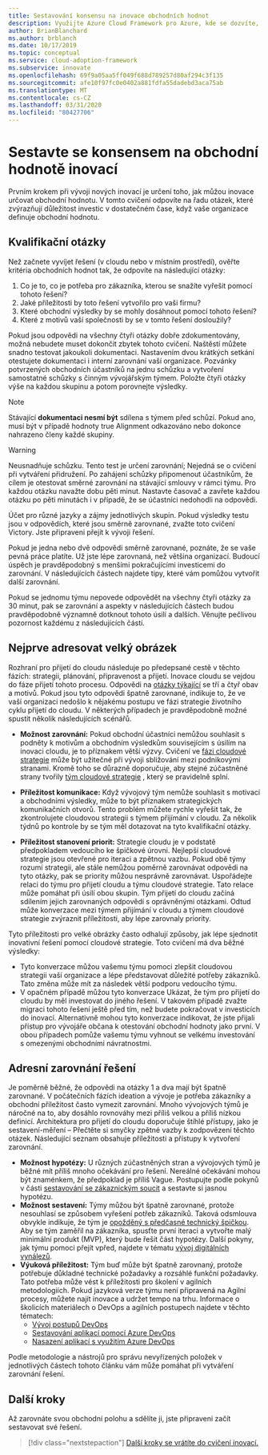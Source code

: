 ```yaml
---
title: Sestavování konsensu na inovace obchodních hodnot
description: Využijte Azure Cloud Framework pro Azure, kde se dozvíte, jak sestavovat shody s definicemi cloudových inovací v cloudu.
author: BrianBlanchard
ms.author: brblanch
ms.date: 10/17/2019
ms.topic: conceptual
ms.service: cloud-adoption-framework
ms.subservice: innovate
ms.openlocfilehash: 69f9a05aa5ff049f688d789257d80af294c3f135
ms.sourcegitcommit: afe10f97fc0e0402a881fdfa55dadebd3aca75ab
ms.translationtype: MT
ms.contentlocale: cs-CZ
ms.lasthandoff: 03/31/2020
ms.locfileid: "80427706"
---
```

# <a name="build-consensus-on-the-business-value-of-innovation"></a>Sestavte se konsensem na obchodní hodnotě inovací

Prvním krokem při vývoji nových inovací je určení toho, jak můžou inovace určovat obchodní hodnotu. V tomto cvičení odpovíte na řadu otázek, které zvýrazňují důležitost investic v dostatečném čase, když vaše organizace definuje obchodní hodnotu.

## <a name="qualifying-questions"></a>Kvalifikační otázky

Než začnete vyvíjet řešení (v cloudu nebo v místním prostředí), ověřte kritéria obchodních hodnot tak, že odpovíte na následující otázky:

1. Co je to, co je potřeba pro zákazníka, kterou se snažíte vyřešit pomocí tohoto řešení?
1. Jaké příležitosti by toto řešení vytvořilo pro vaši firmu?
1. Které obchodní výsledky by se mohly dosáhnout pomocí tohoto řešení?
1. Které z motivů vaší společnosti by se v tomto řešení dosloužily?

Pokud jsou odpovědi na všechny čtyři otázky dobře zdokumentovány, možná nebudete muset dokončit zbytek tohoto cvičení. Naštěstí můžete snadno testovat jakoukoli dokumentaci. Nastavením dvou krátkých setkání otestujete dokumentaci i interní zarovnání vaší organizace. Pozvánky potvrzených obchodních účastníků na jednu schůzku a vytvoření samostatné schůzky s činným vývojářským týmem. Položte čtyři otázky výše na každou skupinu a potom porovnejte výsledky.

> [!NOTE]
> Stávající **dokumentaci nesmí být** sdílena s týmem před schůzí. Pokud ano, musí být v případě hodnoty true Alignment odkazováno nebo dokonce nahrazeno členy každé skupiny.

<!-- -->

> [!WARNING]
> Neusnadňuje schůzku. Tento test je určení zarovnání; Nejedná se o cvičení při vytváření přidružení. Po zahájení schůzky připomenout účastníkům, že cílem je otestovat směrné zarovnání na stávající smlouvy v rámci týmu. Pro každou otázku navažte dobu pěti minut. Nastavte časovač a zavřete každou otázku po pěti minutách i v případě, že se účastníci nedohodli na odpovědi.

Účet pro různé jazyky a zájmy jednotlivých skupin. Pokud výsledky testu jsou v odpovědích, které jsou směrně zarovnané, zvažte toto cvičení Victory. Jste připraveni přejít k vývoji řešení.

Pokud je jedna nebo dvě odpovědi směrně zarovnané, poznáte, že se vaše pevná práce platíte. Už jste lépe zarovnaná, než většina organizací. Budoucí úspěch je pravděpodobný s menšími pokračujícími investicemi do zarovnání. V následujících částech najdete tipy, které vám pomůžou vytvořit další zarovnání.

Pokud se jednomu týmu nepovede odpovědět na všechny čtyři otázky za 30 minut, pak se zarovnání a aspekty v následujících částech budou pravděpodobně významně dotknout tohoto úsilí a dalších. Věnujte pečlivou pozornost každému z následujících částí.

## <a name="address-the-big-picture-first"></a>Nejprve adresovat velký obrázek

Rozhraní pro přijetí do cloudu následuje po předepsané cestě v těchto fázích: strategii, plánování, připravenost a přijetí. Inovace cloudu se vejdou do fáze přijetí tohoto procesu. Odpovědi na [otázky týkající](#qualifying-questions) se tří a čtyř obav a motivů. Pokud jsou tyto odpovědi špatně zarovnané, indikuje to, že ve vaší organizaci nedošlo k nějakému postupu ve fázi strategie životního cyklu přijetí do cloudu. V některých případech je pravděpodobně možné spustit několik následujících scénářů.

- **Možnost zarovnání:** Pokud obchodní účastníci nemůžou souhlasit s podněty k motivům a obchodním výsledkům souvisejícím s úsilím na inovaci cloudu, je to příznakem větší výzvy. Cvičení ve [fázi cloudové strategie](../strategy/index.md) může být užitečné při vývoji sbližování mezi podnikovými stranami. Kromě toho se důrazně doporučuje, aby stejné zúčastněné strany tvořily [tým cloudové strategie](../organize/cloud-strategy.md) , který se pravidelně splní.

- **Příležitost komunikace:** Když vývojový tým nemůže souhlasit s motivací a obchodními výsledky, může to být příznakem strategických komunikačních otvorů. Tento problém můžete rychle vyřešit tak, že zkontrolujete cloudovou strategii s týmem přijímání v cloudu. Za několik týdnů po kontrole by se tým měl dotazovat na tyto kvalifikační otázky.

- **Příležitost stanovení priorit:** Strategie cloudu je v podstatě předpokladem vedoucího ke špičkové úrovni. Nejlepší cloudové strategie jsou otevřené pro iteraci a zpětnou vazbu. Pokud obě týmy rozumí strategii, ale stále nemůžou poměrně zarovnávat odpovědi na tyto otázky, pak se priority můžou nesprávně zarovnávat. Uspořádejte relaci do týmu pro přijetí cloudu a týmu cloudové strategie. Tato relace může pomáhat při úsilí obou skupin. Tým přijetí do cloudu začíná sdílením jejich zarovnaných odpovědí s oprávněnými otázkami. Odtud může konverzace mezi týmem přijímání v cloudu a týmem cloudové strategie zvýraznit příležitosti, aby lépe zarovnaly priority.

Tyto příležitosti pro velké obrázky často odhalují způsoby, jak lépe sjednotit inovativní řešení pomocí cloudové strategie. Toto cvičení má dva běžné výsledky:

- Tyto konverzace můžou vašemu týmu pomoci zlepšit cloudovou strategii vaší organizace a lépe představovat důležité potřeby zákazníků. Tato změna může mít za následek větší podporu vedoucího týmu.
- V opačném případě můžou tyto konverzace Ukázat, že tým pro přijetí do cloudu by měl investovat do jiného řešení. V takovém případě zvažte migraci tohoto řešení ještě před tím, než budete pokračovat v investicích do inovací. Alternativně mohou tyto konverzace indikovat, že jste přijali přístup pro vývojáře občana k otestování obchodní hodnoty jako první. V obou případech pomůže vašemu týmu vyhnout se velkému investování s omezenými obchodními návratnostmi.

## <a name="address-solution-alignment"></a>Adresní zarovnání řešení

Je poměrně běžné, že odpovědi na otázky 1 a dva mají být špatně zarovnané. V počátečních fázích ideation a vývoje je potřeba zákazníky a obchodní příležitost často vymezit zarovnání. Mnoho vývojových týmů je náročné na to, aby dosáhlo rovnováhy mezi příliš velkou a příliš nízkou definicí. Architektura pro přijetí do cloudu doporučuje štíhlé přístupy, jako je sestavení-měření – Přečtěte si smyčky zpětné vazby k zodpovězení těchto otázek. Následující seznam obsahuje příležitosti a přístupy k vytvoření zarovnání.

- **Možnost hypotézy:** U různých zúčastněných stran a vývojových týmů je běžné mít příliš mnoho očekávání pro řešení. Nereálné očekávání mohou být znaménkem, že předpoklad je příliš Vague. Postupujte podle pokynů v části [sestavování se zákaznickým soucit](./considerations/build.md) a sestavte si jasnou hypotézu.
- **Možnost sestavení:** Týmy můžou být špatně zarovnané, protože nesouhlasí se způsobem vyřešení potřeb zákazníků. Taková odsmlouva obvykle indikuje, že tým je [opožděný s předčasné technický špičkou](./considerations/build.md#reduce-complexity-and-delay-technical-spikes). Aby se tým zaměřil na zákazníka, spusťte první iteraci a vytvořte malý minimální produkt (MVP), který bude řešit část hypotézy. Další pokyny, jak týmu pomoci přejít vpřed, najdete v tématu [vývoj digitálních vynálezů](./considerations/invention.md).
- **Výuková příležitost:** Tým buď může být špatně zarovnaný, protože potřebuje důkladné technické požadavky a rozsáhlé funkční požadavky. Tato potřeba může vést k příležitosti pro školení v agilních metodologiích. Pokud jazyková verze týmu není připravená na Agilní procesy, můžete najít inovace a udržet tempo na trhu.  Informace o školicích materiálech o DevOps a agilních postupech najdete v těchto tématech:
  - [Vývoj postupů DevOps](https://docs.microsoft.com/learn/paths/evolve-your-devops-practices)
  - [Sestavování aplikací pomocí Azure DevOps](https://docs.microsoft.com/learn/paths/build-applications-with-azure-devops)
  - [Nasazení aplikací s využitím Azure DevOps](https://docs.microsoft.com/learn/paths/deploy-applications-with-azure-devops)

Podle metodologie a nástrojů pro správu nevyřízených položek v jednotlivých částech tohoto článku vám může pomáhat při vytváření zarovnání řešení.

## <a name="next-steps"></a>Další kroky

Až zarovnáte svou obchodní polohu a sdělíte ji, jste připraveni začít sestavovat své řešení.

> [!div class="nextstepaction"]
> [Další kroky se vrátíte do cvičení inovací.](./index.md)
